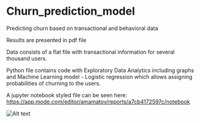 # Churn_prediction_model
Predicting churn based on transactional and behavioral data

Results are presented in pdf file

Data consists of a flat file with transactional information for several thousand users.

Python file contains code with Exploratory Data Analytics including graphs and Machine Learning model - Logistic regression which allows assigning probabilities of churning to the users.

A jupyter notebook styled file can be seen here: https://app.mode.com/editor/amamatov/reports/a7cb4172597c/notebook

![Alt text](https://github.com/saidamir/Churn_prediction_model/issues/1)
